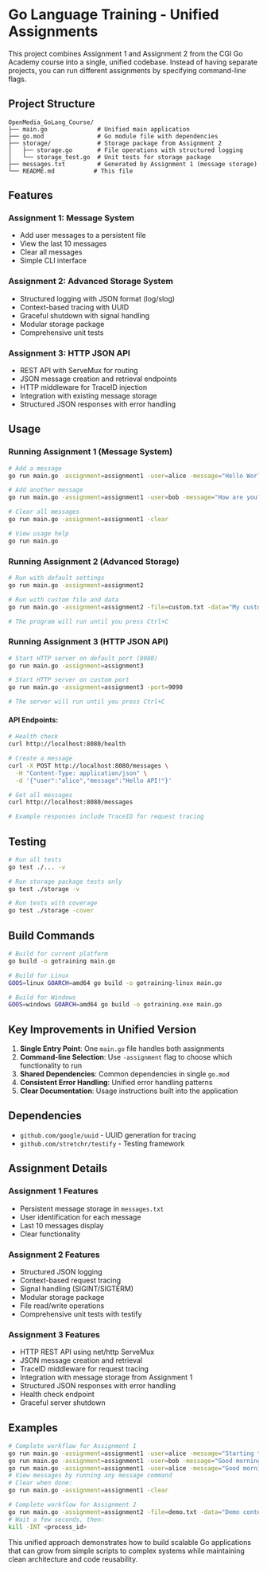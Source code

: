 # Go Language Training - Unified Assignments

This project combines Assignment 1 and Assignment 2 from the CGI Go Academy course into a single, unified codebase. Instead of having separate projects, you can run different assignments by specifying command-line flags.

## Project Structure

```
OpenMedia_GoLang_Course/
├── main.go              # Unified main application
├── go.mod               # Go module file with dependencies
├── storage/             # Storage package from Assignment 2
│   ├── storage.go       # File operations with structured logging
│   └── storage_test.go  # Unit tests for storage package
├── messages.txt         # Generated by Assignment 1 (message storage)
└── README.md           # This file
```

## Features

### Assignment 1: Message System
- Add user messages to a persistent file
- View the last 10 messages
- Clear all messages
- Simple CLI interface

### Assignment 2: Advanced Storage System
- Structured logging with JSON format (log/slog)
- Context-based tracing with UUID
- Graceful shutdown with signal handling
- Modular storage package
- Comprehensive unit tests

### Assignment 3: HTTP JSON API
- REST API with ServeMux for routing
- JSON message creation and retrieval endpoints
- HTTP middleware for TraceID injection
- Integration with existing message storage
- Structured JSON responses with error handling

## Usage

### Running Assignment 1 (Message System)

```bash
# Add a message
go run main.go -assignment=assignment1 -user=alice -message="Hello World"

# Add another message
go run main.go -assignment=assignment1 -user=bob -message="How are you?"

# Clear all messages
go run main.go -assignment=assignment1 -clear

# View usage help
go run main.go
```

### Running Assignment 2 (Advanced Storage)

```bash
# Run with default settings
go run main.go -assignment=assignment2

# Run with custom file and data
go run main.go -assignment=assignment2 -file=custom.txt -data="My custom content"

# The program will run until you press Ctrl+C
```

### Running Assignment 3 (HTTP JSON API)

```bash
# Start HTTP server on default port (8080)
go run main.go -assignment=assignment3

# Start HTTP server on custom port
go run main.go -assignment=assignment3 -port=9090

# The server will run until you press Ctrl+C
```

#### API Endpoints:

```bash
# Health check
curl http://localhost:8080/health

# Create a message
curl -X POST http://localhost:8080/messages \
  -H "Content-Type: application/json" \
  -d '{"user":"alice","message":"Hello API!"}'

# Get all messages
curl http://localhost:8080/messages

# Example responses include TraceID for request tracing
```

## Testing

```bash
# Run all tests
go test ./... -v

# Run storage package tests only
go test ./storage -v

# Run tests with coverage
go test ./storage -cover
```

## Build Commands

```bash
# Build for current platform
go build -o gotraining main.go

# Build for Linux
GOOS=linux GOARCH=amd64 go build -o gotraining-linux main.go

# Build for Windows
GOOS=windows GOARCH=amd64 go build -o gotraining.exe main.go
```

## Key Improvements in Unified Version

1. **Single Entry Point**: One `main.go` file handles both assignments
2. **Command-line Selection**: Use `-assignment` flag to choose which functionality to run
3. **Shared Dependencies**: Common dependencies in single `go.mod`
4. **Consistent Error Handling**: Unified error handling patterns
5. **Clear Documentation**: Usage instructions built into the application

## Dependencies

- `github.com/google/uuid` - UUID generation for tracing
- `github.com/stretchr/testify` - Testing framework

## Assignment Details

### Assignment 1 Features
- Persistent message storage in `messages.txt`
- User identification for each message
- Last 10 messages display
- Clear functionality

### Assignment 2 Features
- Structured JSON logging
- Context-based request tracing
- Signal handling (SIGINT/SIGTERM)
- Modular storage package
- File read/write operations
- Comprehensive unit tests with testify

### Assignment 3 Features
- HTTP REST API using net/http ServeMux
- JSON message creation and retrieval
- TraceID middleware for request tracing
- Integration with message storage from Assignment 1
- Structured JSON responses with error handling
- Health check endpoint
- Graceful server shutdown

## Examples

```bash
# Complete workflow for Assignment 1
go run main.go -assignment=assignment1 -user=alice -message="Starting the day"
go run main.go -assignment=assignment1 -user=bob -message="Good morning Alice"
go run main.go -assignment=assignment1 -user=alice -message="Good morning Bob"
# View messages by running any message command
# Clear when done:
go run main.go -assignment=assignment1 -clear

# Complete workflow for Assignment 2
go run main.go -assignment=assignment2 -file=demo.txt -data="Demo content" &
# Wait a few seconds, then:
kill -INT <process_id>
```

This unified approach demonstrates how to build scalable Go applications that can grow from simple scripts to complex systems while maintaining clean architecture and code reusability.
